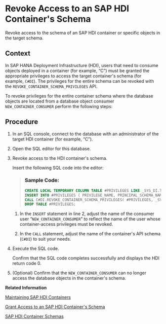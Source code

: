 <!-- loioe081abacfa1e42ada7efbdcd80339caf -->

# Revoke Access to an SAP HDI Container's Schema

Revoke access to the schema of an SAP HDI container or specific objects in the target schema.



<a name="loioe081abacfa1e42ada7efbdcd80339caf__context_ovn_h3d_l1b"/>

## Context

In SAP HANA Deployment Infrastructure \(HDI\), users that need to consume objects deployed in a container \(for example, “C”\) must be granted the appropriate privileges to access the target container's schema \(for example, `C#DI`\). The privileges for the entire schema can be revoked with the `REVOKE_CONTAINER_SCHEMA_PRIVILEGES` API.

To revoke privileges for the entire container schema where the database objects are located from a database object consumer `NEW_CONTAINER_CONSUMER` perform the following steps:



<a name="loioe081abacfa1e42ada7efbdcd80339caf__steps_pvn_h3d_l1b"/>

## Procedure

1.  In an SQL console, connect to the database with an administrator of the target HDI container \(for example, “C”\).

2.  Open the SQL editor for this database.

3.  Revoke access to the HDI container's schema.

    Insert the following SQL code into the editor:

    > ### Sample Code:  
    > ```sql
    > CREATE LOCAL TEMPORARY COLUMN TABLE #PRIVILEGES LIKE _SYS_DI.TT_SCHEMA_PRIVILEGES;
    > INSERT INTO #PRIVILEGES ( PRIVILEGE_NAME, PRINCIPAL_SCHEMA_NAME, PRINCIPAL_NAME ) VALUES ( 'SELECT', '', 'NEW_CONTAINER_CONSUMER' );
    > CALL C#DI.REVOKE_CONTAINER_SCHEMA_PRIVILEGES( #PRIVILEGES, _SYS_DI.T_NO_PARAMETERS, ?, ?, ?);
    > DROP TABLE #PRIVILEGES;
    > 
    > ```

    1.  In the `INSERT` statement in line 2, adjust the name of the consumer user “`NEW_CONTAINER_CONSUMER`” to reflect the name of the user whose container-access privileges must be revoked.

    2.  In the `CALL` statement, adjust the name of the container's API schema \(`C#DI`\) to suit your needs.


4.  Execute the SQL code.

    Confirm that the SQL code completes successfully and displays the HDI return code 0.

5.  \(Optional\) Confirm that the `NEW_CONTAINER_CONSUMER` can no longer access the database objects in the container's schema.


**Related Information**  


[Maintaining SAP HDI Containers](maintaining-sap-hdi-containers-bcd6e27.md "An HDI container administrator configures and controls access to a SAP HDI container.")

[Grant Access to an SAP HDI Container's Schema](grant-access-to-an-sap-hdi-container-s-schema-14ccad2.md "Enable access to the schema of an SAP HDI container of individual objects in the target schema.")

[SAP HDI Container Schemas](sap-hdi-container-schemas-71ed23c.md "An SAP HANA Deployment Infrastructure (HDI) container makes use of multiple schemas; each of the different schemas serves different aims and tasks.")

